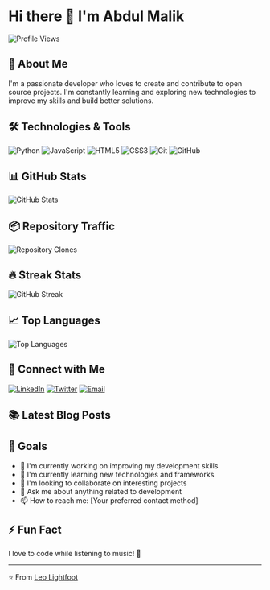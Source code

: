 # Hi there 👋 I'm Abdul Malik

![Profile Views](https://komarev.com/ghpvc/?username=leo-lightfoot&color=blue&style=flat-square)

## 🚀 About Me

I'm a passionate developer who loves to create and contribute to open source projects. I'm constantly learning and exploring new technologies to improve my skills and build better solutions.

## 🛠️ Technologies & Tools

![Python](https://img.shields.io/badge/-Python-3776AB?style=flat-square&logo=Python&logoColor=white)
![JavaScript](https://img.shields.io/badge/-JavaScript-F7DF1E?style=flat-square&logo=JavaScript&logoColor=black)
![HTML5](https://img.shields.io/badge/-HTML5-E34F26?style=flat-square&logo=HTML5&logoColor=white)
![CSS3](https://img.shields.io/badge/-CSS3-1572B6?style=flat-square&logo=CSS3&logoColor=white)
![Git](https://img.shields.io/badge/-Git-F05032?style=flat-square&logo=Git&logoColor=white)
![GitHub](https://img.shields.io/badge/-GitHub-181717?style=flat-square&logo=GitHub&logoColor=white)

## 📊 GitHub Stats

![GitHub Stats](https://github-readme-stats.vercel.app/api?username=leo-lightfoot&show_icons=true&theme=radical)

## 📦 Repository Traffic

![Repository Clones](https://img.shields.io/badge/dynamic/json?color=blue&label=Repository%20Clones&query=count&url=https%3A%2F%2Fapi.github.com%2Frepos%2Fleo-lightfoot%2Fleo-lightfoot%2Ftraffic%2Fclones)

## 🔥 Streak Stats

![GitHub Streak](https://github-readme-streak-stats.herokuapp.com/?user=leo-lightfoot&theme=radical)

## 📈 Top Languages

![Top Languages](https://github-readme-stats.vercel.app/api/top-langs/?username=leo-lightfoot&layout=compact&theme=radical)

## 🤝 Connect with Me

[![LinkedIn](https://img.shields.io/badge/-LinkedIn-0077B5?style=flat-square&logo=LinkedIn&logoColor=white)](https://linkedin.com/in/your-linkedin)
[![Twitter](https://img.shields.io/badge/-Twitter-1DA1F2?style=flat-square&logo=Twitter&logoColor=white)](https://twitter.com/your-twitter)
[![Email](https://img.shields.io/badge/-Email-D14836?style=flat-square&logo=Gmail&logoColor=white)](mailto:your-email@example.com)

## 📚 Latest Blog Posts

<!-- BLOG-POST-LIST:START -->
<!-- BLOG-POST-LIST:END -->

## 🎯 Goals

- 🔭 I'm currently working on improving my development skills
- 🌱 I'm currently learning new technologies and frameworks
- 👯 I'm looking to collaborate on interesting projects
- 💬 Ask me about anything related to development
- 📫 How to reach me: [Your preferred contact method]

## ⚡ Fun Fact

I love to code while listening to music! 🎵

---

⭐️ From [Leo Lightfoot](https://github.com/leo-lightfoot) 
